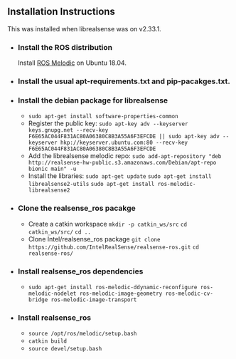 ## Installation Instructions

This was installed when librealsense was on v2.33.1.

* ### Install the ROS distribution

    Install [ROS Melodic](http://wiki.ros.org/melodic/Installation/Ubuntu) on Ubuntu 18.04.

* ### Install the usual apt-requirements.txt and pip-pacakges.txt.

* ### Install the debian package for librealsense

  * `sudo apt-get install software-properties-common`
  * Register the public key:
    `sudo apt-key adv --keyserver keys.gnupg.net --recv-key F6E65AC044F831AC80A06380C8B3A55A6F3EFCDE || sudo apt-key adv --keyserver hkp://keyserver.ubuntu.com:80 --recv-key F6E65AC044F831AC80A06380C8B3A55A6F3EFCDE`
  * Add the librealsense melodic repo:
    `sudo add-apt-repository "deb http://realsense-hw-public.s3.amazonaws.com/Debian/apt-repo bionic main" -u`
  * Install the libraries:
    `sudo apt-get update`
    `sudo apt-get install librealsense2-utils`
    `sudo apt-get install ros-melodic-librealsense2`

* ### Clone the realsense_ros pacakge

  * Create a catkin workspace
    `mkdir -p catkin_ws/src`
    `cd catkin_ws/src/`
    `cd ..`
  * Clone Intel/realsense_ros package
    `git clone https://github.com/IntelRealSense/realsense-ros.git`
    `cd realsense-ros/`

* ### Install realsense_ros dependencies

  * `sudo apt-get install ros-melodic-ddynamic-reconfigure ros-melodic-nodelet ros-melodic-image-geometry ros-melodic-cv-bridge ros-melodic-image-transport`

* ### Install realsense_ros

  * `source /opt/ros/melodic/setup.bash`
  * `catkin build`
  * `source devel/setup.bash`
